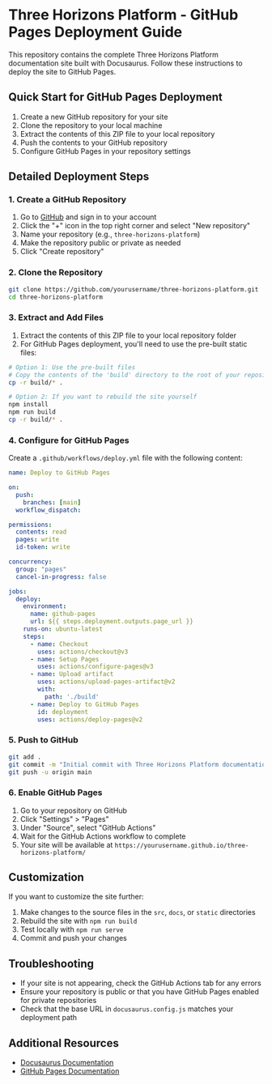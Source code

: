 # Three Horizons Platform - GitHub Pages Deployment Guide

This repository contains the complete Three Horizons Platform documentation site built with Docusaurus. Follow these instructions to deploy the site to GitHub Pages.

## Quick Start for GitHub Pages Deployment

1. Create a new GitHub repository for your site
2. Clone the repository to your local machine
3. Extract the contents of this ZIP file to your local repository
4. Push the contents to your GitHub repository
5. Configure GitHub Pages in your repository settings

## Detailed Deployment Steps

### 1. Create a GitHub Repository

1. Go to [GitHub](https://github.com) and sign in to your account
2. Click the "+" icon in the top right corner and select "New repository"
3. Name your repository (e.g., `three-horizons-platform`)
4. Make the repository public or private as needed
5. Click "Create repository"

### 2. Clone the Repository

```bash
git clone https://github.com/yourusername/three-horizons-platform.git
cd three-horizons-platform
```

### 3. Extract and Add Files

1. Extract the contents of this ZIP file to your local repository folder
2. For GitHub Pages deployment, you'll need to use the pre-built static files:

```bash
# Option 1: Use the pre-built files
# Copy the contents of the 'build' directory to the root of your repository
cp -r build/* .

# Option 2: If you want to rebuild the site yourself
npm install
npm run build
cp -r build/* .
```

### 4. Configure for GitHub Pages

Create a `.github/workflows/deploy.yml` file with the following content:

```yaml
name: Deploy to GitHub Pages

on:
  push:
    branches: [main]
  workflow_dispatch:

permissions:
  contents: read
  pages: write
  id-token: write

concurrency:
  group: "pages"
  cancel-in-progress: false

jobs:
  deploy:
    environment:
      name: github-pages
      url: ${{ steps.deployment.outputs.page_url }}
    runs-on: ubuntu-latest
    steps:
      - name: Checkout
        uses: actions/checkout@v3
      - name: Setup Pages
        uses: actions/configure-pages@v3
      - name: Upload artifact
        uses: actions/upload-pages-artifact@v2
        with:
          path: './build'
      - name: Deploy to GitHub Pages
        id: deployment
        uses: actions/deploy-pages@v2
```

### 5. Push to GitHub

```bash
git add .
git commit -m "Initial commit with Three Horizons Platform documentation"
git push -u origin main
```

### 6. Enable GitHub Pages

1. Go to your repository on GitHub
2. Click "Settings" > "Pages"
3. Under "Source", select "GitHub Actions"
4. Wait for the GitHub Actions workflow to complete
5. Your site will be available at `https://yourusername.github.io/three-horizons-platform/`

## Customization

If you want to customize the site further:

1. Make changes to the source files in the `src`, `docs`, or `static` directories
2. Rebuild the site with `npm run build`
3. Test locally with `npm run serve`
4. Commit and push your changes

## Troubleshooting

- If your site is not appearing, check the GitHub Actions tab for any errors
- Ensure your repository is public or that you have GitHub Pages enabled for private repositories
- Check that the base URL in `docusaurus.config.js` matches your deployment path

## Additional Resources

- [Docusaurus Documentation](https://docusaurus.io/docs)
- [GitHub Pages Documentation](https://docs.github.com/en/pages)
